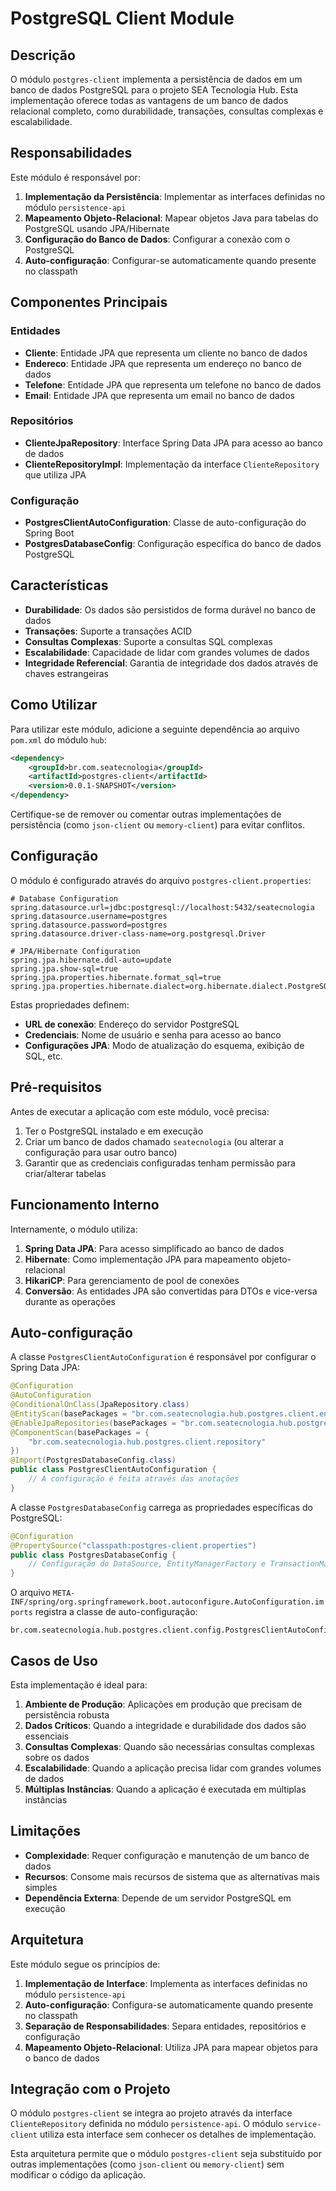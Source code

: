# PostgreSQL Client Module

## Descrição

O módulo `postgres-client` implementa a persistência de dados em um banco de dados PostgreSQL para o projeto SEA Tecnologia Hub. Esta implementação oferece todas as vantagens de um banco de dados relacional completo, como durabilidade, transações, consultas complexas e escalabilidade.

## Responsabilidades

Este módulo é responsável por:

1. **Implementação da Persistência**: Implementar as interfaces definidas no módulo `persistence-api`
2. **Mapeamento Objeto-Relacional**: Mapear objetos Java para tabelas do PostgreSQL usando JPA/Hibernate
3. **Configuração do Banco de Dados**: Configurar a conexão com o PostgreSQL
4. **Auto-configuração**: Configurar-se automaticamente quando presente no classpath

## Componentes Principais

### Entidades

- **Cliente**: Entidade JPA que representa um cliente no banco de dados
- **Endereco**: Entidade JPA que representa um endereço no banco de dados
- **Telefone**: Entidade JPA que representa um telefone no banco de dados
- **Email**: Entidade JPA que representa um email no banco de dados

### Repositórios

- **ClienteJpaRepository**: Interface Spring Data JPA para acesso ao banco de dados
- **ClienteRepositoryImpl**: Implementação da interface `ClienteRepository` que utiliza JPA

### Configuração

- **PostgresClientAutoConfiguration**: Classe de auto-configuração do Spring Boot
- **PostgresDatabaseConfig**: Configuração específica do banco de dados PostgreSQL

## Características

- **Durabilidade**: Os dados são persistidos de forma durável no banco de dados
- **Transações**: Suporte a transações ACID
- **Consultas Complexas**: Suporte a consultas SQL complexas
- **Escalabilidade**: Capacidade de lidar com grandes volumes de dados
- **Integridade Referencial**: Garantia de integridade dos dados através de chaves estrangeiras

## Como Utilizar

Para utilizar este módulo, adicione a seguinte dependência ao arquivo `pom.xml` do módulo `hub`:

```xml
<dependency>
    <groupId>br.com.seatecnologia</groupId>
    <artifactId>postgres-client</artifactId>
    <version>0.0.1-SNAPSHOT</version>
</dependency>
```

Certifique-se de remover ou comentar outras implementações de persistência (como `json-client` ou `memory-client`) para evitar conflitos.

## Configuração

O módulo é configurado através do arquivo `postgres-client.properties`:

```properties
# Database Configuration
spring.datasource.url=jdbc:postgresql://localhost:5432/seatecnologia
spring.datasource.username=postgres
spring.datasource.password=postgres
spring.datasource.driver-class-name=org.postgresql.Driver

# JPA/Hibernate Configuration
spring.jpa.hibernate.ddl-auto=update
spring.jpa.show-sql=true
spring.jpa.properties.hibernate.format_sql=true
spring.jpa.properties.hibernate.dialect=org.hibernate.dialect.PostgreSQLDialect
```

Estas propriedades definem:
- **URL de conexão**: Endereço do servidor PostgreSQL
- **Credenciais**: Nome de usuário e senha para acesso ao banco
- **Configurações JPA**: Modo de atualização do esquema, exibição de SQL, etc.

## Pré-requisitos

Antes de executar a aplicação com este módulo, você precisa:

1. Ter o PostgreSQL instalado e em execução
2. Criar um banco de dados chamado `seatecnologia` (ou alterar a configuração para usar outro banco)
3. Garantir que as credenciais configuradas tenham permissão para criar/alterar tabelas

## Funcionamento Interno

Internamente, o módulo utiliza:

1. **Spring Data JPA**: Para acesso simplificado ao banco de dados
2. **Hibernate**: Como implementação JPA para mapeamento objeto-relacional
3. **HikariCP**: Para gerenciamento de pool de conexões
4. **Conversão**: As entidades JPA são convertidas para DTOs e vice-versa durante as operações

## Auto-configuração

A classe `PostgresClientAutoConfiguration` é responsável por configurar o Spring Data JPA:

```java
@Configuration
@AutoConfiguration
@ConditionalOnClass(JpaRepository.class)
@EntityScan(basePackages = "br.com.seatecnologia.hub.postgres.client.entity")
@EnableJpaRepositories(basePackages = "br.com.seatecnologia.hub.postgres.client.repository")
@ComponentScan(basePackages = {
    "br.com.seatecnologia.hub.postgres.client.repository"
})
@Import(PostgresDatabaseConfig.class)
public class PostgresClientAutoConfiguration {
    // A configuração é feita através das anotações
}
```

A classe `PostgresDatabaseConfig` carrega as propriedades específicas do PostgreSQL:

```java
@Configuration
@PropertySource("classpath:postgres-client.properties")
public class PostgresDatabaseConfig {
    // Configuração do DataSource, EntityManagerFactory e TransactionManager
}
```

O arquivo `META-INF/spring/org.springframework.boot.autoconfigure.AutoConfiguration.imports` registra a classe de auto-configuração:

```
br.com.seatecnologia.hub.postgres.client.config.PostgresClientAutoConfiguration
```

## Casos de Uso

Esta implementação é ideal para:

1. **Ambiente de Produção**: Aplicações em produção que precisam de persistência robusta
2. **Dados Críticos**: Quando a integridade e durabilidade dos dados são essenciais
3. **Consultas Complexas**: Quando são necessárias consultas complexas sobre os dados
4. **Escalabilidade**: Quando a aplicação precisa lidar com grandes volumes de dados
5. **Múltiplas Instâncias**: Quando a aplicação é executada em múltiplas instâncias

## Limitações

- **Complexidade**: Requer configuração e manutenção de um banco de dados
- **Recursos**: Consome mais recursos de sistema que as alternativas mais simples
- **Dependência Externa**: Depende de um servidor PostgreSQL em execução

## Arquitetura

Este módulo segue os princípios de:

1. **Implementação de Interface**: Implementa as interfaces definidas no módulo `persistence-api`
2. **Auto-configuração**: Configura-se automaticamente quando presente no classpath
3. **Separação de Responsabilidades**: Separa entidades, repositórios e configuração
4. **Mapeamento Objeto-Relacional**: Utiliza JPA para mapear objetos para o banco de dados

## Integração com o Projeto

O módulo `postgres-client` se integra ao projeto através da interface `ClienteRepository` definida no módulo `persistence-api`. O módulo `service-client` utiliza esta interface sem conhecer os detalhes de implementação.

Esta arquitetura permite que o módulo `postgres-client` seja substituído por outras implementações (como `json-client` ou `memory-client`) sem modificar o código da aplicação.